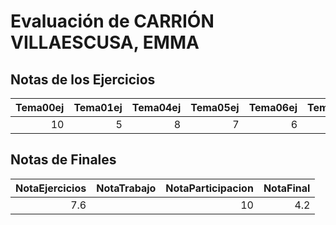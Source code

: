 # Evaluación de CARRIÓN VILLAESCUSA, EMMA

## Notas de los Ejercicios

|   Tema00ej |   Tema01ej |   Tema04ej |   Tema05ej |   Tema06ej |   Tema08ej |
|-----------:|-----------:|-----------:|-----------:|-----------:|-----------:|
|         10 |          5 |          8 |          7 |          6 |          7 |



## Notas de Finales

|   NotaEjercicios | NotaTrabajo   |   NotaParticipacion |   NotaFinal |
|-----------------:|:--------------|--------------------:|------------:|
|              7.6 |               |                  10 |         4.2 |



